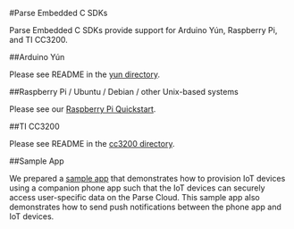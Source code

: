 #Parse Embedded C SDKs

Parse Embedded C SDKs provide support for Arduino Yún, Raspberry Pi, and TI CC3200.

##Arduino Yún

Please see README in the [yun directory](yun/).

##Raspberry Pi / Ubuntu / Debian / other Unix-based systems

Please see our [Raspberry Pi Quickstart](https://www.parse.com/apps/quickstart#embedded/raspberrypi).


##TI CC3200

Please see README in the [cc3200 directory](cc3200/).

##Sample App

We prepared a [sample app](https://github.com/ParsePlatform/Anydevice) that demonstrates how to provision IoT devices using a companion phone app such that the IoT devices can securely access user-specific data on the Parse Cloud.  This sample app also demonstrates how to send push notifications between the phone app and IoT devices.
